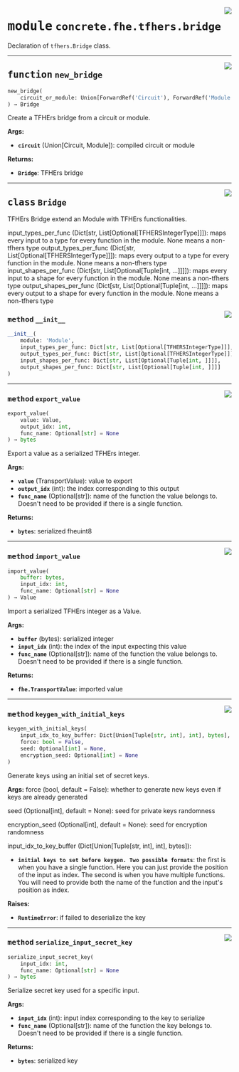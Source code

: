 <!-- markdownlint-disable -->

<a href="../../frontends/concrete-python/concrete/fhe/tfhers/bridge.py#L0"><img align="right" style="float:right;" src="https://img.shields.io/badge/-source-cccccc?style=flat-square"></a>

# <kbd>module</kbd> `concrete.fhe.tfhers.bridge`
Declaration of `tfhers.Bridge` class. 


---

<a href="../../frontends/concrete-python/concrete/fhe/tfhers/bridge.py#L292"><img align="right" style="float:right;" src="https://img.shields.io/badge/-source-cccccc?style=flat-square"></a>

## <kbd>function</kbd> `new_bridge`

```python
new_bridge(
    circuit_or_module: Union[ForwardRef('Circuit'), ForwardRef('Module')]
) → Bridge
```

Create a TFHErs bridge from a circuit or module. 



**Args:**
 
 - <b>`circuit`</b> (Union[Circuit, Module]):  compiled circuit or module 



**Returns:**
 
 - <b>`Bridge`</b>:  TFHErs bridge 


---

<a href="../../frontends/concrete-python/concrete/fhe/tfhers/bridge.py#L16"><img align="right" style="float:right;" src="https://img.shields.io/badge/-source-cccccc?style=flat-square"></a>

## <kbd>class</kbd> `Bridge`
TFHErs Bridge extend an Module with TFHErs functionalities. 

input_types_per_func (Dict[str, List[Optional[TFHERSIntegerType]]]):  maps every input to a type for every function in the module. None means a non-tfhers type output_types_per_func (Dict[str, List[Optional[TFHERSIntegerType]]]):  maps every output to a type for every function in the module. None means a non-tfhers type input_shapes_per_func (Dict[str, List[Optional[Tuple[int, ...]]]]):  maps every input to a shape for every function in the module. None means a non-tfhers type output_shapes_per_func (Dict[str, List[Optional[Tuple[int, ...]]]]):  maps every output to a shape for every function in the module. None means a non-tfhers type 

<a href="../../frontends/concrete-python/concrete/fhe/tfhers/bridge.py#L36"><img align="right" style="float:right;" src="https://img.shields.io/badge/-source-cccccc?style=flat-square"></a>

### <kbd>method</kbd> `__init__`

```python
__init__(
    module: 'Module',
    input_types_per_func: Dict[str, List[Optional[TFHERSIntegerType]]],
    output_types_per_func: Dict[str, List[Optional[TFHERSIntegerType]]],
    input_shapes_per_func: Dict[str, List[Optional[Tuple[int, ]]]],
    output_shapes_per_func: Dict[str, List[Optional[Tuple[int, ]]]]
)
```








---

<a href="../../frontends/concrete-python/concrete/fhe/tfhers/bridge.py#L180"><img align="right" style="float:right;" src="https://img.shields.io/badge/-source-cccccc?style=flat-square"></a>

### <kbd>method</kbd> `export_value`

```python
export_value(
    value: Value,
    output_idx: int,
    func_name: Optional[str] = None
) → bytes
```

Export a value as a serialized TFHErs integer. 



**Args:**
 
 - <b>`value`</b> (TransportValue):  value to export 
 - <b>`output_idx`</b> (int):  the index corresponding to this output 
 - <b>`func_name`</b> (Optional[str]):  name of the function the value belongs to.  Doesn't need to be provided if there is a single function. 



**Returns:**
 
 - <b>`bytes`</b>:  serialized fheuint8 

---

<a href="../../frontends/concrete-python/concrete/fhe/tfhers/bridge.py#L154"><img align="right" style="float:right;" src="https://img.shields.io/badge/-source-cccccc?style=flat-square"></a>

### <kbd>method</kbd> `import_value`

```python
import_value(
    buffer: bytes,
    input_idx: int,
    func_name: Optional[str] = None
) → Value
```

Import a serialized TFHErs integer as a Value. 



**Args:**
 
 - <b>`buffer`</b> (bytes):  serialized integer 
 - <b>`input_idx`</b> (int):  the index of the input expecting this value 
 - <b>`func_name`</b> (Optional[str]):  name of the function the value belongs to.  Doesn't need to be provided if there is a single function. 



**Returns:**
 
 - <b>`fhe.TransportValue`</b>:  imported value 

---

<a href="../../frontends/concrete-python/concrete/fhe/tfhers/bridge.py#L227"><img align="right" style="float:right;" src="https://img.shields.io/badge/-source-cccccc?style=flat-square"></a>

### <kbd>method</kbd> `keygen_with_initial_keys`

```python
keygen_with_initial_keys(
    input_idx_to_key_buffer: Dict[Union[Tuple[str, int], int], bytes],
    force: bool = False,
    seed: Optional[int] = None,
    encryption_seed: Optional[int] = None
)
```

Generate keys using an initial set of secret keys. 



**Args:**
  force (bool, default = False):  whether to generate new keys even if keys are already generated 

 seed (Optional[int], default = None):  seed for private keys randomness 

 encryption_seed (Optional[int], default = None):  seed for encryption randomness 

 input_idx_to_key_buffer (Dict[Union[Tuple[str, int], int], bytes]): 
 - <b>`initial keys to set before keygen. Two possible formats`</b>:  the first is when you have a single function. Here you can just provide the position of the input as index. The second is when you have multiple functions. You will need to provide both the name of the function and the input's position as index. 



**Raises:**
 
 - <b>`RuntimeError`</b>:  if failed to deserialize the key 

---

<a href="../../frontends/concrete-python/concrete/fhe/tfhers/bridge.py#L205"><img align="right" style="float:right;" src="https://img.shields.io/badge/-source-cccccc?style=flat-square"></a>

### <kbd>method</kbd> `serialize_input_secret_key`

```python
serialize_input_secret_key(
    input_idx: int,
    func_name: Optional[str] = None
) → bytes
```

Serialize secret key used for a specific input. 



**Args:**
 
 - <b>`input_idx`</b> (int):  input index corresponding to the key to serialize 
 - <b>`func_name`</b> (Optional[str]):  name of the function the key belongs to.  Doesn't need to be provided if there is a single function. 



**Returns:**
 
 - <b>`bytes`</b>:  serialized key 


